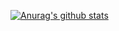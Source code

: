[![Anurag's github stats](https://github-readme-stats.vercel.app/api?username=LifeAlsoIsGG&show_icons=true&count_private=true&theme=radical)](https://github.com/anuraghazra/github-readme-stats)

<!--
**LifeAlsoIsGG/LifeAlsoIsGG** is a ✨ _special_ ✨ repository because its `README.md` (this file) appears on your GitHub profile.

Here are some ideas to get you started:

- 🔭 I’m currently working on ...
- 🌱 I’m currently learning ...
- 👯 I’m looking to collaborate on ...
- 🤔 I’m looking for help with ...
- 💬 Ask me about ...
- 📫 How to reach me: ...
- 😄 Pronouns: ...
- ⚡ Fun fact: ...
-->
